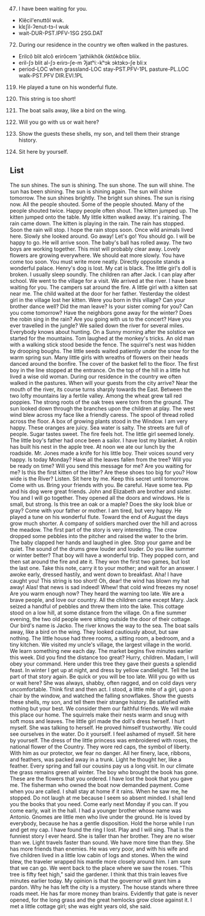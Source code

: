 47. I have been waiting for you.
  - Klêcil'enuttôl wuk.
  - klɛʃil-ʔenut-tɔ-l     wuk
  - wait-DUR-PST.IPFV-1SG 2SG.DAT

72. During our residence in the country we often walked in the pastures.
  - Erilcô blit alcô erirôcem 'jathiikhôk ôktôkôce bliix.
  - eɾil-ʃɔ    blit al-ʃɔ         eɾiɾɔ-ʃe-m       ʔjatʰiː-kʰɔk   ɔktɔkɔ-ʃe    bliːx
  - period-LOC when grassland-LOC stay-PST.PFV-1PL pasture-PL.LOC walk-PST.PFV DIR.EVI.1PL

119. He played a tune on his wonderful flute.

134. This string is too short!

147. The boat sails away, like a bird on the wing.

160. Will you go with us or wait here?

164. Show the guests these shells, my son, and tell them their strange history.

176. Sit here by yourself.

## List
The sun shines.
The sun is shining.
The sun shone.
The sun will shine.
The sun has been shining.
The sun is shining again.
The sun will shine tomorrow.
The sun shines brightly.
The bright sun shines.
The sun is rising now.
All the people shouted.
Some of the people shouted.
Many of the people shouted twice.
Happy people often shout.
The kitten jumped up.
The kitten jumped onto the table.
My little kitten walked away.
It's raining.
The rain came down.
The kitten is playing in the rain.
The rain has stopped.
Soon the rain will stop.
I hope the rain stops soon.
Once wild animals lived here.
Slowly she looked around.
Go away!
Let's go!
You should go.
I will be happy to go.
He will arrive soon.
The baby's ball has rolled away.
The two boys are working together.
This mist will probably clear away.
Lovely flowers are growing everywhere.
We should eat more slowly.
You have come too soon.
You must write more neatly.
Directly opposite stands a wonderful palace.
Henry's dog is lost.
My cat is black.
The little girl's doll is broken.
I usually sleep soundly.
The children ran after Jack.
I can play after school.
We went to the village for a visit.
We arrived at the river.
I have been waiting for you.
The campers sat around the fire.
A little girl with a kitten sat near me.
The child waited at the door for her father.
Yesterday the oldest girl in the village lost her kitten.
Were you born in this village?
Can your brother dance well?
Did the man leave?
Is your sister coming for you?
Can you come tomorrow?
Have the neighbors gone away for the winter?
Does the robin sing in the rain?
Are you going with us to the concert?
Have you ever travelled in the jungle?
We sailed down the river for several miles.
Everybody knows about hunting.
On a Sunny morning after the solstice we started for the mountains.
Tom laughed at the monkey's tricks.
An old man with a walking stick stood beside the fence.
The squirrel's nest was hidden by drooping boughs.
The little seeds waited patiently under the snow for the warm spring sun.
Many little girls with wreaths of flowers on their heads danced around the bonfire.
The cover of the basket fell to the floor.
The first boy in the line stopped at the entrance.
On the top of the hill in a little hut lived a wise old woman.
During our residence in the country we often walked in the pastures.
When will your guests from the city arrive?
Near the mouth of the river, its course turns sharply towards the East.
Between the two lofty mountains lay a fertile valley.
Among the wheat grew tall red poppies.
The strong roots of the oak trees were torn from the ground.
The sun looked down through the branches upon the children at play.
The west wind blew across my face like a friendly caress.
The spool of thread rolled across the floor.
A box of growing plants stood in the Window.
I am very happy.
These oranges are juicy.
Sea water is salty.
The streets are full of people.
Sugar tastes sweet.
The fire feels hot.
The little girl seemed lonely.
The little boy's father had once been a sailor.
I have lost my blanket.
A robin has built his nest in the apple tree.
At noon we ate our lunch by the roadside.
Mr. Jones made a knife for his little boy.
Their voices sound very happy.
Is today Monday?
Have all the leaves fallen from the tree?
Will you be ready on time?
Will you send this message for me?
Are you waiting for me?
Is this the first kitten of the litter?
Are these shoes too big for you?
How wide is the River?
Listen.
Sit here by me.
Keep this secret until tomorrow.
Come with us.
Bring your friends with you.
Be careful.
Have some tea.
Pip and his dog were great friends.
John and Elizabeth are brother and sister.
You and I will go together.
They opened all the doors and windows.
He is small, but strong.
Is this tree an oak or a maple?
Does the sky look blue or gray?
Come with your father or mother.
I am tired, but very happy.
He played a tune on his wonderful flute.
Toward the end of August the days grow much shorter.
A company of soldiers marched over the hill and across the meadow.
The first part of the story is very interesting.
The crow dropped some pebbles into the pitcher and raised the water to the brim.
The baby clapped her hands and laughed in glee.
Stop your game and be quiet.
The sound of the drums grew louder and louder.
Do you like summer or winter better?
That boy will have a wonderful trip.
They popped corn, and then sat around the fire and ate it.
They won the first two games, but lost the last one.
Take this note, carry it to your mother; and wait for an answer.
I awoke early, dressed hastily, and went down to breakfast.
Aha! I have caught you!
This string is too short!
Oh, dear! the wind has blown my hat away!
Alas! that news is sad indeed!
Whew! that cold wind freezes my nose!
Are you warm enough now?
They heard the warning too late.
We are a brave people, and love our country.
All the children came except Mary.
Jack seized a handful of pebbles and threw them into the lake.
This cottage stood on a low hill, at some distance from the village.
On a fine summer evening, the two old people were sitting outside the door of their cottage.
Our bird's name is Jacko.
The river knows the way to the sea.
The boat sails away, like a bird on the wing.
They looked cautiously about, but saw nothing.
The little house had three rooms, a sitting room, a bedroom, and a tiny kitchen.
We visited my uncle's village, the largest village in the world.
We learn something new each day.
The market begins five minutes earlier this week.
Did you find the distance too great?
Hurry, children.
Madam, I will obey your command.
Here under this tree they gave their guests a splendid feast.
In winter I get up at night, and dress by yellow candlelight.
Tell the last part of that story again.
Be quick or you will be too late.
Will you go with us or wait here?
She was always, shabby, often ragged, and on cold days very uncomfortable.
Think first and then act.
I stood, a little mite of a girl, upon a chair by the window, and watched the falling snowflakes.
Show the guests these shells, my son, and tell them their strange history.
Be satisfied with nothing but your best.
We consider them our faithful friends.
We will make this place our home.
The squirrels make their nests warm and snug with soft moss and leaves.
The little girl made the doll's dress herself.
I hurt myself.
She was talking to herself.
He proved himself trustworthy.
We could see ourselves in the water.
Do it yourself.
I feel ashamed of myself.
Sit here by yourself.
The dress of the little princess was embroidered with roses, the national flower of the Country.
They wore red caps, the symbol of liberty.
With him as our protector, we fear no danger.
All her finery, lace, ribbons, and feathers, was packed away in a trunk.
Light he thought her, like a feather.
Every spring and fall our cousins pay us a long visit.
In our climate the grass remains green all winter.
The boy who brought the book has gone.
These are the flowers that you ordered.
I have lost the book that you gave me.
The fisherman who owned the boat now demanded payment.
Come when you are called.
I shall stay at home if it rains.
When he saw me, he stopped.
Do not laugh at me because I seem so absent minded.
I shall lend you the books that you need.
Come early next Monday if you can.
If you come early, wait in the hall.
I had a younger brother whose name was Antonio.
Gnomes are little men who live under the ground.
He is loved by everybody, because he has a gentle disposition.
Hold the horse while I run and get my cap.
I have found the ring I lost.
Play and I will sing.
That is the funniest story I ever heard.
She is taller than her brother.
They are no wiser than we.
Light travels faster than sound.
We have more time than they.
She has more friends than enemies.
He was very poor, and with his wife and five children lived in a little low cabin of logs and stones.
When the wind blew, the traveler wrapped his mantle more closely around him.
I am sure that we can go.
We went back to the place where we saw the roses.
"This tree is fifty feet high," said the gardener.
I think that this train leaves five minutes earlier today.
My opinion is that the governor will grant him a pardon.
Why he has left the city is a mystery.
The house stands where three roads meet.
He has far more money than brains.
Evidently that gate is never opened, for the long grass and the great hemlocks grow close against it.
I met a little cottage girl; she was eight years old, she said.
